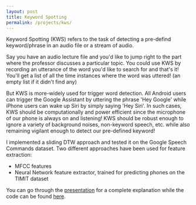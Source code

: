 ```yaml
---
layout: post
title: Keyword Spotting
permalink: /projects/kws/
---
```


Keyword Spotting (KWS) refers to the task of detecting a pre-defind keyword/phrase in an audio file or a stream of audio.

Say you have an audio lecture file and you'd like to jump right to the part where the professor discusses a particular topic. You could use KWS by recording an utterance of the word you'd like to search for and that's it! You'll get a list of all the time instances where the word was uttered! (an empty list if it didn't find any)

But KWS is more-widely used for trigger word detection. All Android users can trigger the Google Assistant by uttering the phrase 'Hey Google' while iPhone users can wake up Siri by simply saying 'Hey Siri'. In such cases, KWS should be computationally and power efficient since the microphone of our phone is always on and listening! KWS should be robust enough to ignore a variety of background noises, non-keyword speech, etc. while also remaining vigilant enough to detect our pre-defined keyword!

I implemented a sliding DTW approach and tested it on the Google Speech Commands dataset. Two different approaches have been used for feature extraction:

* MFCC features
* Neural Network feature extractor, trained for predicting phones on the TIMIT dataset

You can go through the [presentation]({{site.url}}/pdf/kws.pdf) for a complete explanation while the code can be found [here](https://github.com/methi1999/KWS).
